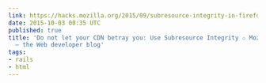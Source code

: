 ```yaml
---
link: https://hacks.mozilla.org/2015/09/subresource-integrity-in-firefox-43/
date: 2015-10-03 00:35 UTC
published: true
title: 'Do not let your CDN betray you: Use Subresource Integrity ✩ Mozilla Hacks
  – the Web developer blog'
tags:
- rails
- html
---
```




